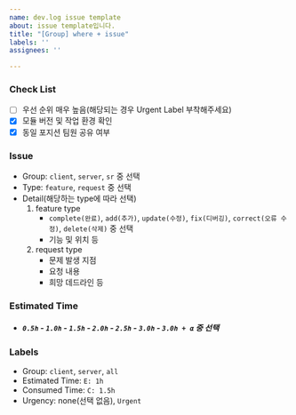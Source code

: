 ```yaml
---
name: dev.log issue template
about: issue template입니다.
title: "[Group] where + issue"
labels: ''
assignees: ''

---
```


### Check List
- [ ] 우선 순위 매우 높음(해당되는 경우 Urgent Label 부착해주세요)
- [x] 모듈 버전 및 작업 환경 확인
- [x] 동일 포지션 팀원 공유 여부

### Issue
- Group: `client`, `server`, `sr` 중 선택
- Type: `feature`, `request` 중 선택
- Detail(해당하는 type에 따라 선택)
  1. feature type
      - `complete(완료)`, `add(추가)`, `update(수정)`, `fix(디버깅)`, `correct(오류 수정)`, `delete(삭제)` 중 선택
      - 기능 및 위치 등
  2. request type
      - 문제 발생 지점
      - 요청 내용
      - 희망 데드라인 등

### Estimated Time
- ##### `0.5h` - `1.0h` - `1.5h` - `2.0h` - `2.5h` - `3.0h` - `3.0h + α` 중 선택

### Labels
- Group: `client`, `server`, `all`
- Estimated Time: `E: 1h`
- Consumed Time: `C: 1.5h`
- Urgency: none(선택 없음), `Urgent`
